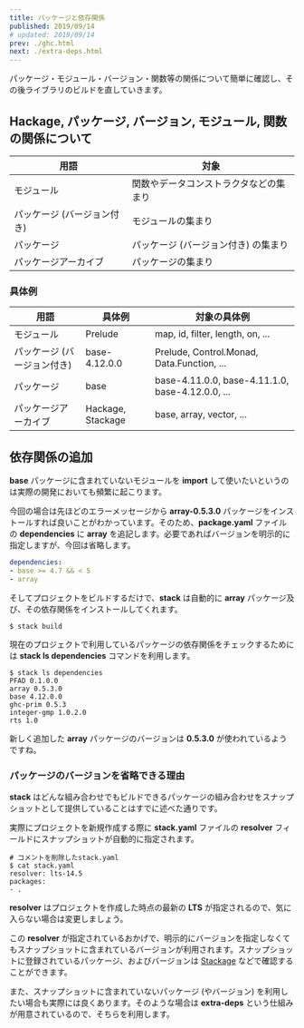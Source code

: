 ```yaml
---
title: パッケージと依存関係
published: 2019/09/14
# updated: 2019/09/14
prev: ./ghc.html
next: ./extra-deps.html
---
```


パッケージ・モジュール・バージョン・関数等の関係について簡単に確認し、その後ライブラリのビルドを直していきます。

## Hackage, パッケージ, バージョン, モジュール, 関数の関係について

用語 | 対象
------|-------
モジュール | 関数やデータコンストラクタなどの集まり
パッケージ (バージョン付き) | モジュールの集まり
パッケージ | パッケージ (バージョン付き) の集まり
パッケージアーカイブ | パッケージの集まり

### 具体例

用語 | 具体例 | 対象の具体例
------|------|--------
モジュール | Prelude | map, id, filter, length, on, ...
パッケージ (バージョン付き) | base-4.12.0.0 | Prelude, Control.Monad, Data.Function, ...
パッケージ | base | base-4.11.0.0, base-4.11.1.0, base-4.12.0.0, ...
パッケージアーカイブ | Hackage, Stackage | base, array, vector, ...

## 依存関係の追加

**base** パッケージに含まれていないモジュールを **import** して使いたいというのは実際の開発においても頻繁に起こります。

今回の場合は先ほどのエラーメッセージから **array-0.5.3.0** パッケージをインストールすれば良いことがわかっています。そのため、**package.yaml** ファイルの **dependencies** に **array** を追記します。必要であればバージョンを明示的に指定しますが、今回は省略します。

```package.yaml
dependencies:
- base >= 4.7 && < 5
- array
```

そしてプロジェクトをビルドするだけで、**stack** は自動的に **array** パッケージ及び、その依存関係をインストールしてくれます。

```shell
$ stack build
```

現在のプロジェクトで利用しているパッケージの依存関係をチェックするためには **stack ls dependencies** コマンドを利用します。

```shell
$ stack ls dependencies
PFAD 0.1.0.0
array 0.5.3.0
base 4.12.0.0
ghc-prim 0.5.3
integer-gmp 1.0.2.0
rts 1.0
```

新しく追加した **array** パッケージのバージョンは **0.5.3.0** が使われているようですね。

### パッケージのバージョンを省略できる理由

**stack** はどんな組み合わせでもビルドできるパッケージの組み合わせをスナップショットとして提供していることはすでに述べた通りです。

実際にプロジェクトを新規作成する際に **stack.yaml** ファイルの **resolver** フィールドにスナップショットが自動的に指定されます。

```shell
# コメントを削除したstack.yaml
$ cat stack.yaml
resolver: lts-14.5
packages:
- .
```

**resolver** はプロジェクトを作成した時点の最新の **LTS** が指定されるので、気に入らない場合は変更しましょう。

この **resolver** が指定されているおかげで、明示的にバージョンを指定しなくてもスナップショットに含まれているバージョンが利用されます。スナップショットに登録されているパッケージ、およびバージョンは [Stackage](https://www.stackage.org/lts) などで確認することができます。

また、スナップショットに含まれていないパッケージ (やバージョン) を利用したい場合も実際には良くあります。そのような場合は **extra-deps** という仕組みが用意されているので、そちらを利用します。
